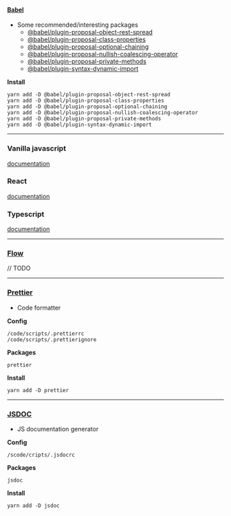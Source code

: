 #### [Babel](https://babeljs.io)

-   Some recommended/interesting packages
    -   [@babel/plugin-proposal-object-rest-spread](https://github.com/tc39/proposal-object-rest-spread)
    -   [@babel/plugin-proposal-class-properties](https://babeljs.io/docs/en/babel-plugin-proposal-class-properties)
    -   [@babel/plugin-proposal-optional-chaining](https://github.com/tc39/proposal-optional-chaining)
    -   [@babel/plugin-proposal-nullish-coalescing-operator](https://github.com/tc39/proposal-nullish-coalescing)
    -   [@babel/plugin-proposal-private-methods](https://github.com/tc39/proposal-private-methods)
    -   [@babel/plugin-syntax-dynamic-import](https://babeljs.io/docs/en/next/babel-plugin-syntax-dynamic-import.html)

**Install**

    yarn add -D @babel/plugin-proposal-object-rest-spread
    yarn add -D @babel/plugin-proposal-class-properties
    yarn add -D @babel/plugin-proposal-optional-chaining
    yarn add -D @babel/plugin-proposal-nullish-coalescing-operator
    yarn add -D @babel/plugin-proposal-private-methods
    yarn add -D @babel/plugin-syntax-dynamic-import

---

### Vanilla javascript

[documentation](./javascript/README.md)

### React

[documentation](./react/README.md)

### Typescript

[documentation](./typescript/README.md)

---

### [Flow](https://flow.org/)

// TODO

---

### [Prettier](https://prettier.io)

-   Code formatter

**Config**

    /code/scripts/.prettierrc
    /code/scripts/.prettierignore

**Packages**

    prettier

**Install**

    yarn add -D prettier

---

### [JSDOC](https://jsdoc.app/)

-   JS documentation generator

**Config**

    /scode/cripts/.jsdocrc

**Packages**

    jsdoc

**Install**

    yarn add -D jsdoc
